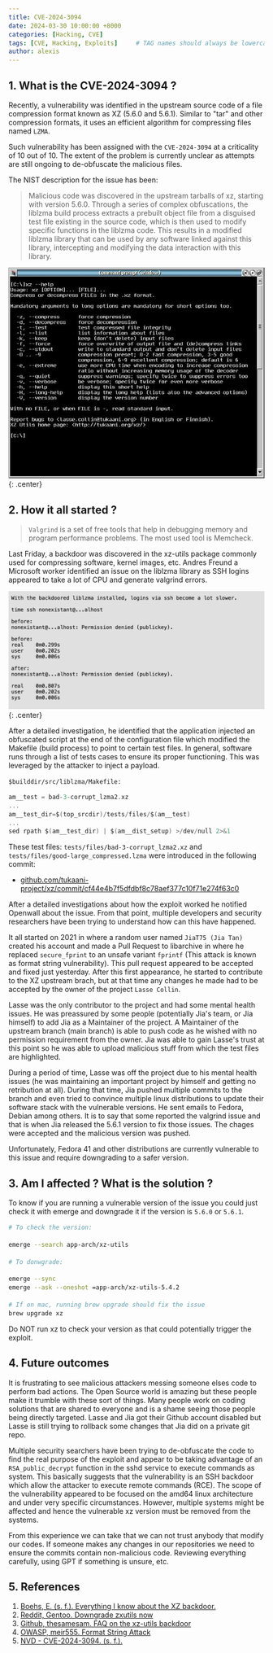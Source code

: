 ```yaml
---
title: CVE-2024-3094
date: 2024-03-30 10:00:00 +8000	
categories: [Hacking, CVE]
tags: [CVE, Hacking, Exploits]     # TAG names should always be lowercase
author: alexis
---
```


## 1. What is the CVE-2024-3094 ?

Recently, a vulnerability was identified in the upstream source code of a file compression format known as XZ (5.6.0 and 5.6.1). Similar to "tar" and other compression formats, it uses an efficient algorithm for compressing files named `LZMA`.  

Such vulnerability has been assigned with the `CVE-2024-3094` at a criticality of 10 out of 10. The extent of the problem is currently unclear as attempts are still ongoing to de-obfuscate the malicious files.

The NIST description for the issue has been:
>Malicious code was discovered in the upstream tarballs of xz, starting with version 5.6.0. Through a series of complex obfuscations, the liblzma build process extracts a prebuilt object file from a disguised test file existing in the source code, which is then used to modify specific functions in the liblzma code. This results in a modified liblzma library that can be used by any software linked against this library, intercepting and modifying the data interaction with this library.

![Desktop View](./assets/img/CVE-2024-3094/xz.jpg){: .center}

## 2. How it all started ?
>`Valgrind` is a set of free tools that help in debugging memory and program performance problems. The most used tool is Memcheck.

Last Friday, a backdoor was discovered in the xz-utils package commonly used for compressing software, kernel images, etc. Andres Freund a Microsoft worker identified an issue on the liblzma library as SSH logins appeared to take a lot of CPU and generate valgrind errors.

![Desktop View](./assets/img/CVE-2024-3094/latency.png){: .center}

After a detailed investigation, he identified that the application injected an obfuscated script at the end of the configuration file which modified the Makefile (build process) to point to certain test files. In general, software runs through a list of tests cases to ensure its proper functioning. This was leveraged by the attacker to inject a payload. 

`$builddir/src/liblzma/Makefile:`
```c
am__test = bad-3-corrupt_lzma2.xz
...
am__test_dir=$(top_srcdir)/tests/files/$(am__test)
...
sed rpath $(am__test_dir) | $(am__dist_setup) >/dev/null 2>&1

```
These test files: `tests/files/bad-3-corrupt_lzma2.xz` and `tests/files/good-large_compressed.lzma` were introduced in the following commit: 

- [github.com/tukaani-project/xz/commit/cf44e4b7f5dfdbf8c78aef377c10f71e274f63c0](https://web.archive.org/web/20240330001400/https://github.com/tukaani-project/xz/commit/cf44e4b7f5dfdbf8c78aef377c10f71e274f63c0)

After a detailed investigations about how the exploit worked he notified Openwall about the issue. From that point, multiple developers and security researchers have been trying to understand how can this have happened. 

It all started on 2021 in where a random user named `JiaT75 (Jia Tan)` created his account and made a Pull Request to libarchive in where he replaced `secure_fprint` to an unsafe variant `fprintf` (This attack is known as format string vulnerability). This pull request appeared to be accepted and fixed just yesterday. After this first appearance, he started to contribute to the XZ upstream brach, but at that time any changes he made had to be accepted by the owner of the project `Lasse Collin`. 

Lasse was the only contributor to the project and had some mental health issues. He was preassured by some people (potentially Jia's team, or Jia himself) to add Jia as a Maintainer of the project. A Maintainer of the upstream branch (main branch) is able to push code as he wished with no permission requirement from the owner. Jia was able to gain Lasse's trust at this point so he was able to upload malicious stuff from which the test files are highlighted.

During a period of time, Lasse was off the project due to his mental health issues (he was maintaining an important project by himself and getting no retribution at all). During that time, Jia pushed multiple commits to the branch and even tried to convince multiple linux distributions to update their software stack with the vulnerable versions. He sent emails to Fedora, Debian among others. It is to say that some reported the valgrind issue and that is when Jia released the 5.6.1 version to fix those issues. The chages were accepted and the malicious version was pushed.

Unfortunately, Fedora 41 and other distributions are currently vulnerable to this issue and require downgrading to a safer version.

## 3. Am I affected ? What is the solution ?

To know if you are running a vulnerable version of the issue you could just check it with emerge and downgrade it if the version is `5.6.0` or `5.6.1`.

```bash
# To check the version:

emerge --search app-arch/xz-utils

# To donwgrade:

emerge --sync
emerge --ask --oneshot =app-arch/xz-utils-5.4.2

# If on mac, running brew upgrade should fix the issue
brew upgrade xz
```

Do NOT run xz to check your version as that could potentially trigger the exploit.

## 4. Future outcomes

It is frustrating to see malicious attackers messing someone elses code to perform bad actions. The Open Source world is amazing but these people make it trumble with these sort of things. Many people work on coding solutions that are shared to everyone and is a shame seeing those people being directly targeted. Lasse and Jia got their Github account disabled but Lasse is still trying to rollback some changes that Jia did on a private git repo. 

Multiple security searchers have been trying to de-obfuscate the code to find the real purpose of the exploit and appear to be taking advantage of an `RSA_public_decrypt` function in the sshd service to execute commands as system. This basically suggests that the vulnerability is an SSH backdoor which allow the attacker to execute remote commands (RCE). The scope of the vulnerability appeared to be focused on the amd64 linux architecture and under very specific circumstances. However, multiple systems might be affected and hence the vulnerable xz version must be removed from the systems.

From this experience we can take that we can not trust anybody that modify our codes. If someone makes any changes in our repositories we need to ensure the commits contain non-malicious code. Reviewing everything carefully, using GPT if something is unsure, etc.

## 5. References

1. [Boehs, E. (s. f.). Everything I know about the XZ backdoor.](https://boehs.org/node/everything-i-know-about-the-xz-backdoor)
2. [Reddit, Gentoo. Downgrade zxutils now](https://www.reddit.com/r/Gentoo/comments/1bqzcfw/backdoor_in_xzutils_downgrade_now/)
3. [Github, thesamesam. FAQ on the xz-utils backdoor](https://gist.github.com/thesamesam/223949d5a074ebc3dce9ee78baad9e27)
4. [OWASP, meir555. Format String Attack](https://owasp.org/www-community/attacks/Format_string_attack)
5. [NVD - CVE-2024-3094. (s. f.).](https://nvd.nist.gov/vuln/detail/CVE-2024-3094)


